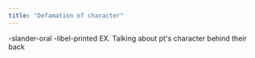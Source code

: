 ```yaml
---
title: "Defamation of character"
---
```

-slander-oral
-libel-printed
EX. Talking about pt's character behind their back

